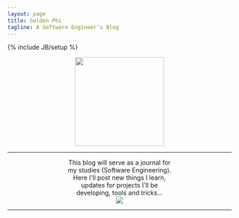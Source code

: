 ```yaml
---
layout: page
title: Golden Phi
tagline: A Software Engineer's Blog
---
```

{% include JB/setup %}

<center>
<div class="wow flipInY" data-wow-delay="1s">
<img src="http://upload.wikimedia.org/wikipedia/commons/thumb/9/96/Greek_letter_uppercase_Phi.svg/2000px-Greek_letter_uppercase_Phi.svg.png" width="200">
</div>
</center>

---

<center>
<div class="well well-sm" style="max-width:50%;">
This blog will serve as a journal for my studies (Software Engineering).<br>
Here I'll post new things I learn, updates for projects I'll be developing, tools and tricks...
</div>
<img src="http://s.hswstatic.com/gif/code-breakers-1.jpg" style="max-width:100%;"></img>
</center>

---
